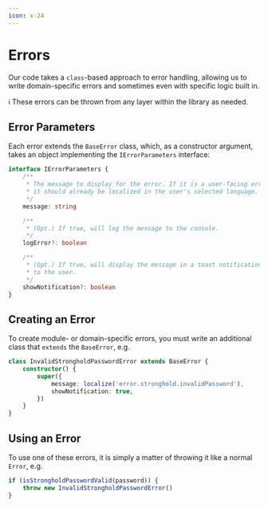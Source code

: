 ```yaml
--- 
icon: x-24
---
```


# Errors

Our code takes a `class`-based approach to error handling, allowing us to write domain-specific errors and sometimes even with specific logic built in.

:information_source: These errors can be thrown from any layer within the library as needed.

## Error Parameters

Each error extends the `BaseError` class, which, as a constructor argument, takes an object implementing the `IErrorParameters` interface:

```typescript
interface IErrorParameters {
    /**
     * The message to display for the error. If it is a user-facing error,
     * it should already be localized in the user's selected language.
     */
    message: string

    /**
     * (Opt.) If true, will log the message to the console.
     */
    logError?: boolean

    /**
     * (Opt.) If true, will display the message in a toast notification
     * to the user. 
     */
    showNotification?: boolean
}
```

## Creating an Error

To create module- or domain-specific errors, you must write an additional class that `extends` the `BaseError`, e.g.

```typescript
class InvalidStrongholdPasswordError extends BaseError {
    constructor() {
        super({
            message: localize('error.stronghold.invalidPassword'),
            showNotification: true,
        })
    }
}
```

## Using an Error

To use one of these errors, it is simply a matter of throwing it like a normal `Error`, e.g.

```typescript
if (isStrongholdPasswordValid(password)) {
    throw new InvalidStrongholdPasswordError()
}
```

